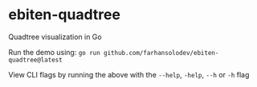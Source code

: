 # ebiten-quadtree
Quadtree visualization in Go

Run the demo using:
`go run github.com/farhansolodev/ebiten-quadtree@latest`

View CLI flags by running the above with the `--help`, `-help`, `--h` or `-h` flag
